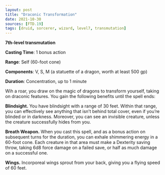 ```yaml
---
layout: post
title: "Draconic Transformation"
date: 2021-10-30
sources: [FTD.19]
tags: [druid, sorcerer, wizard, level7, transmutation]
---
```


**7th-level transmutation**

**Casting Time**: 1 bonus action

**Range**: Self (60-foot cone)

**Components**: V, S, M (a statuette of a dragon, worth at least 500 gp)

**Duration**: Concentration, up to 1 minute

Wih a roar, you draw on the magic of dragons to transform yourself, taking on draconic features. You gain the following benefits until the spell ends:

**Blindsight.** You have blindsight with a range of 30 feet. Within that range, you can effectively see anything that isn’t behind total cover, even if you’re blinded or in darkness. Moreover, you can see an invisible creature, unless the creature successfully hides from you.

**Breath Weapon.** When you cast this spell, and as a bonus action on subsequent turns for the duration, you can exhale shimmering energy in a 60-foot cone. Each creature in that area must make a Dexterity saving throw, taking 6d8 force damage on a failed save, or half as much damage on a successful one.

**Wings.** Incorporeal wings sprout from your back, giving you a flying speed of 60 feet.
